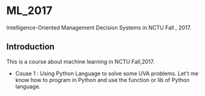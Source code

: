 # ML_2017
Intelligence-Oriented Management Decision Systems in NCTU Fall , 2017.

## Introduction
This is a course about machine learning in NCTU Fall,2017.
* Couse 1 : Using Python Language to solve some UVA problems. Let't me know how to program in Python and use the function or lib of Python language.
